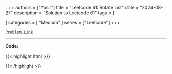 
+++
authors = ["Yasir"]
title = "Leetcode 61: Rotate List"
date = "2024-08-27"
description = "Solution to Leetcode 61"
tags = [
    
]
categories = [
    "Medium"
]
series = ["Leetcode"]
+++



[`Problem Link`](https://leetcode.com/problems/rotate-list/description/)

---

**Code:**

{{< highlight html >}}

{{< /highlight >}}

